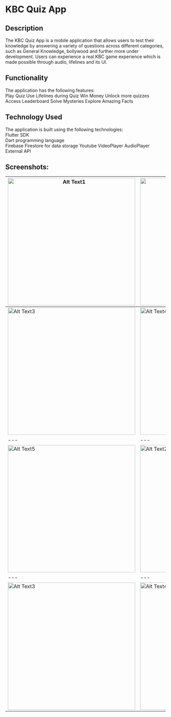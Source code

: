 # KBC Quiz App

## Description
The KBC Quiz App is a mobile application that allows users to test their knowledge by answering a variety of questions across different categories, such as General Knowledge, bollywood and further more under development. Users can experience a real KBC game experience which is made possible through audio, lifelines and its UI.

## Functionality
The application has the following features:  
Play Quiz
Use Lifelines during Quiz
Win Money
Unlock more quizzes
Access Leaderboard
Solve Mysteries
Explore Amazing Facts

## Technology Used
The application is built using the following technologies:  
Flutter SDK  
Dart programming language  
Firebase Firestore for data storage
Youtube VideoPlayer
AudioPlayer
External API

## Screenshots:

<img src="https://user-images.githubusercontent.com/78365647/230163811-14eeed34-63fa-4e84-b7f9-d7dd5a8e8750.jpg" alt="Alt Text1" height="400"  /> | <img src="https://user-images.githubusercontent.com/78365647/230163885-bfeb0db3-e05c-4353-9b16-e0a1f44437e9.jpg" alt="Alt Text2" height="400"  />
--- | ---
<img src="https://user-images.githubusercontent.com/78365647/230163906-a46022e8-a518-4764-adb8-98f5c391173c.jpg" alt="Alt Text3" height="400"  /> | <img src="https://user-images.githubusercontent.com/78365647/230163940-4813751d-fa7e-4f94-8334-996c905c9659.jpg" alt="Alt Text4" height="400"  />
--- | ---
<img src="https://user-images.githubusercontent.com/78365647/230163955-2248d8fe-f4d1-451e-b690-5875ce16a58a.jpg" alt="Alt Text5" height="400"  /> | <img src="https://user-images.githubusercontent.com/78365647/230163981-3264b96e-7874-4281-ab74-0c4150c2eff1.jpg" alt="Alt Text2" height="400"  />
--- | ---
<img src="https://user-images.githubusercontent.com/78365647/230164029-6009e418-f5d5-46fd-9bd7-8dcc5956a6ff.jpg" alt="Alt Text3" height="400"/> | <img src="https://user-images.githubusercontent.com/78365647/230164037-81400834-3d57-481b-94f0-7d9b5f610c53.jpg" alt="Alt Text4" height="400"  />
